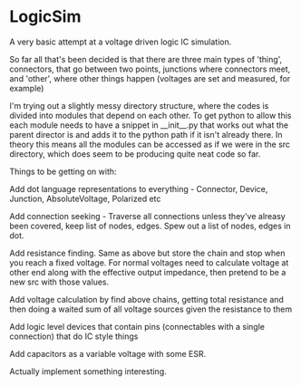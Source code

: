 # LogicSim
A very basic attempt at a voltage driven logic IC simulation.

So far all that's been decided is that there are three main types of 'thing', connectors, that go between two points, junctions where connectors meet, and 'other', where other things happen (voltages are set and measured, for example)

I'm trying out a slightly messy directory structure, where the codes is divided into modules that depend on each other. To get python to allow this each module needs to have a snippet in \_\_init\_\_.py that works out what the parent director is and adds it to the python path if it isn't already there. In theory this means all the modules can be accessed as if we were in the src directory, which does seem to be producing quite neat code so far.


Things to be getting on with:

  Add dot language representations to everything - Connector, Device, Junction, AbsoluteVoltage, Polarized etc
  
  Add connection seeking - Traverse all connections unless they've alreasy been covered, keep list of nodes, edges. Spew out a list of nodes, edges in dot.
  
  Add resistance finding. Same as above but store the chain and stop when you reach a fixed voltage. For normal voltages need to calculate voltage at other end along with the effective output impedance, then pretend to be a new src with those values.
  
  Add voltage calculation by find above chains, getting total resistance and then doing a waited sum of all voltage sources given the resistance to them
  
  Add logic level devices that contain pins (connectables with a single connection) that do IC style things
  
  Add capacitors as a variable voltage with some ESR.
  
  Actually implement something interesting.
